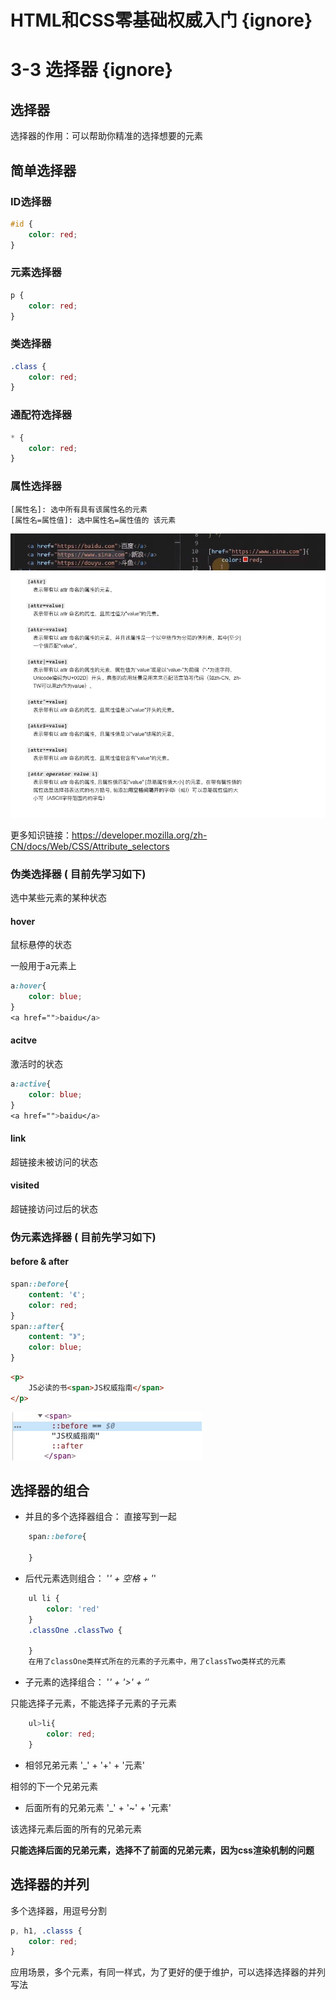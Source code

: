# HTML和CSS零基础权威入门 {ignore} 
# 3-3 选择器 {ignore}

## 选择器

选择器的作用：可以帮助你精准的选择想要的元素

## 简单选择器

### ID选择器

```css
#id {
    color: red;
}
```

### 元素选择器

```css
p {
    color: red;
}
```

### 类选择器

```css
.class {
    color: red;
}
```

### 通配符选择器

```css
* {
    color: red;
}
```

### 属性选择器
```
[属性名]: 选中所有具有该属性名的元素
[属性名=属性值]: 选中属性名=属性值的 该元素
```
![](assets/2019-08-22-09-37-11.png)
![](assets/2019-08-22-09-42-42.png)

更多知识链接：https://developer.mozilla.org/zh-CN/docs/Web/CSS/Attribute_selectors

### 伪类选择器 ( 目前先学习如下)

选中某些元素的某种状态

#### hover

鼠标悬停的状态

一般用于a元素上

```css
a:hover{
    color: blue;
}
<a href="">baidu</a>
```

#### acitve

激活时的状态

```css
a:active{
    color: blue;
}
<a href="">baidu</a>
```

#### link

超链接未被访问的状态

#### visited

超链接访问过后的状态

### 伪元素选择器 ( 目前先学习如下)

#### before & after

```css
span::before{
    content: '《';
    color: red;
}
span::after{
    content: "》";
    color: blue;
}
```
```html
<p>
    JS必读的书<span>JS权威指南</span>
</p>
```
![](assets/2019-08-22-10-13-51.png)


## 选择器的组合

- 并且的多个选择器组合： 直接写到一起
```css
    span::before{

    }
```
- 后代元素选则组合： '_' + 空格 + '_'
```css
    ul li {
        color: 'red'
    }
    .classOne .classTwo {

    }
    在用了classOne类样式所在的元素的子元素中，用了classTwo类样式的元素
```
- 子元素的选择组合： '_' + '>' + ‘_’ 

只能选择子元素，不能选择子元素的子元素

```css
    ul>li{
        color: red;
    }
```

- 相邻兄弟元素 '_' + '+' + '元素'

相邻的下一个兄弟元素

- 后面所有的兄弟元素 '_' + '~' + '元素'

该选择元素后面的所有的兄弟元素

**只能选择后面的兄弟元素，选择不了前面的兄弟元素，因为css渲染机制的问题**

## 选择器的并列

多个选择器，用逗号分割

```css
p, h1, .classs {
    color: red;
}
```
应用场景，多个元素，有同一样式，为了更好的便于维护，可以选择选择器的并列写法





